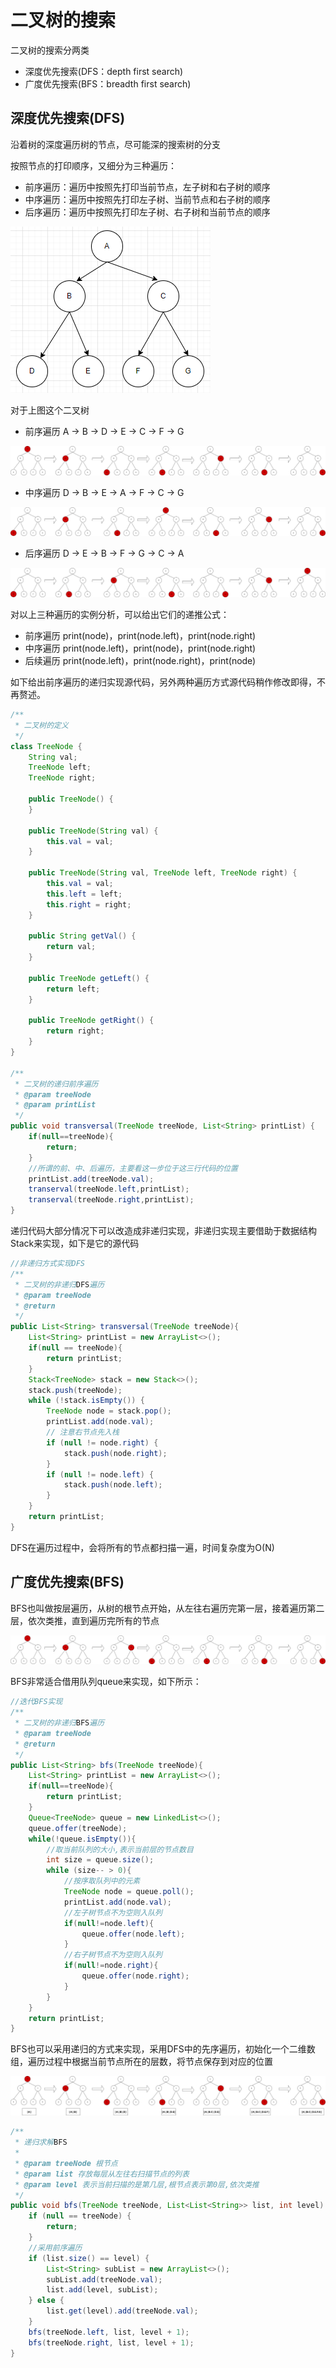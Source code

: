 # 二叉树的搜索

二叉树的搜索分两类

- 深度优先搜索(DFS：depth first search)
- 广度优先搜索(BFS：breadth first search)

## 深度优先搜索(DFS)

沿着树的深度遍历树的节点，尽可能深的搜索树的分支

按照节点的打印顺序，又细分为三种遍历：

- 前序遍历：遍历中按照先打印当前节点，左子树和右子树的顺序
- 中序遍历：遍历中按照先打印左子树、当前节点和右子树的顺序
- 后序遍历：遍历中按照先打印左子树、右子树和当前节点的顺序

![image-20220223155917253](_media\image-20220223155917253-binary-tree01.png)

对于上图这个二叉树

- 前序遍历  A -> B -> D -> E -> C -> F -> G

![binary-tree-pre-search](_media\binary-tree-pre-search.png)



- 中序遍历 D -> B -> E -> A -> F -> C -> G

![binary-tree-mid-search](_media\binary-tree-mid-search.png)

- 后序遍历 D -> E -> B -> F -> G -> C -> A

![binary-tree-post-search](_media\binary-tree-post-search.png)



对以上三种遍历的实例分析，可以给出它们的递推公式：

- 前序遍历   print(node)，print(node.left)，print(node.right)
- 中序遍历  print(node.left)，print(node)，print(node.right)
- 后续遍历 print(node.left)，print(node.right)，print(node)

如下给出前序遍历的递归实现源代码，另外两种遍历方式源代码稍作修改即得，不再赘述。

```java
/**
 * 二叉树的定义
 */
class TreeNode {
    String val;
    TreeNode left;
    TreeNode right;

    public TreeNode() {
    }

    public TreeNode(String val) {
        this.val = val;
    }

    public TreeNode(String val, TreeNode left, TreeNode right) {
        this.val = val;
        this.left = left;
        this.right = right;
    }

    public String getVal() {
        return val;
    }

    public TreeNode getLeft() {
        return left;
    }

    public TreeNode getRight() {
        return right;
    }
}

/**
 * 二叉树的递归前序遍历
 * @param treeNode
 * @param printList
 */
public void transversal(TreeNode treeNode, List<String> printList) {
    if(null==treeNode){
        return;
    }
    //所谓的前、中、后遍历，主要看这一步位于这三行代码的位置
    printList.add(treeNode.val);
    transerval(treeNode.left,printList);
    transerval(treeNode.right,printList);
}
```

递归代码大部分情况下可以改造成非递归实现，非递归实现主要借助于数据结构Stack来实现，如下是它的源代码

```java
//非递归方式实现DFS
/**
 * 二叉树的非递归DFS遍历
 * @param treeNode
 * @return
 */
public List<String> transversal(TreeNode treeNode){
    List<String> printList = new ArrayList<>();
    if(null == treeNode){
        return printList;
    }
    Stack<TreeNode> stack = new Stack<>();
    stack.push(treeNode);
    while (!stack.isEmpty()) {
        TreeNode node = stack.pop();
        printList.add(node.val);
        // 注意右节点先入栈
        if (null != node.right) {
            stack.push(node.right);
        }
        if (null != node.left) {
            stack.push(node.left);
        }
    }
    return printList;
}
```

DFS在遍历过程中，会将所有的节点都扫描一遍，时间复杂度为O(N)



## 广度优先搜索(BFS)

BFS也叫做按层遍历，从树的根节点开始，从左往右遍历完第一层，接着遍历第二层，依次类推，直到遍历完所有的节点

![binary-tree-bfs](_media\binary-tree-bfs.png)

BFS非常适合借用队列queue来实现，如下所示：

```java
//迭代BFS实现
/**
 * 二叉树的非递归BFS遍历
 * @param treeNode
 * @return
 */
public List<String> bfs(TreeNode treeNode){
    List<String> printList = new ArrayList<>();
    if(null==treeNode){
        return printList;
    }
    Queue<TreeNode> queue = new LinkedList<>();
    queue.offer(treeNode);
    while(!queue.isEmpty()){
        //取当前队列的大小,表示当前层的节点数目
        int size = queue.size();
        while (size-- > 0){
            //按序取队列中的元素
            TreeNode node = queue.poll();
            printList.add(node.val);
            //左子树节点不为空则入队列
            if(null!=node.left){
                queue.offer(node.left);
            }
            //右子树节点不为空则入队列
            if(null!=node.right){
                queue.offer(node.right);
            }
        }
    }
    return printList;
}
```

BFS也可以采用递归的方式来实现，采用DFS中的先序遍历，初始化一个二维数组，遍历过程中根据当前节点所在的层数，将节点保存到对应的位置

![binary-tree-bfs-of-dfs](_media\binary-tree-bfs-of-dfs.png)

```java
/**
 * 递归求解BFS
 *
 * @param treeNode 根节点
 * @param list 存放每层从左往右扫描节点的列表
 * @param level 表示当前扫描的是第几层,根节点表示第0层,依次类推
 */
public void bfs(TreeNode treeNode, List<List<String>> list, int level) {
    if (null == treeNode) {
        return;
    }
    //采用前序遍历
    if (list.size() == level) {
        List<String> subList = new ArrayList<>();
        subList.add(treeNode.val);
        list.add(level, subList);
    } else {
        list.get(level).add(treeNode.val);
    }
    bfs(treeNode.left, list, level + 1);
    bfs(treeNode.right, list, level + 1);
}
```

